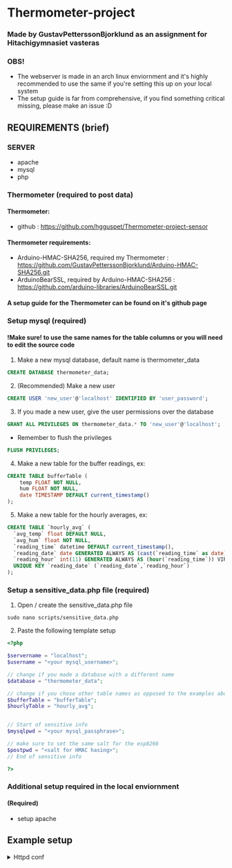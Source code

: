 # Thermometer-project
### Made by GustavPetterssonBjorklund as an assignment for Hitachigymnasiet vasteras

### OBS!
 - The webserver is made in an arch linux enviornment and it's highly recommended to use the same if you're setting this up on your local system
 - The setup guide is far from comprehensive, if you find something critical missing, please make an issue :D


## REQUIREMENTS (brief)
### SERVER
 - apache
 - mysql 
 - php
### Thermometer (required to post data)
#### Thermometer:
 - github : https://github.com/hgguspet/Thermometer-project-sensor
#### Thermometer requirements:
 - Arduino-HMAC-SHA256, required my Thermometer : https://github.com/GustavPetterssonBjorklund/Arduino-HMAC-SHA256.git
 - ArduinoBearSSL, required by Arduino-HMAC-SHA256 : https://github.com/arduino-libraries/ArduinoBearSSL.git
#### A setup guide for the Thermometer can be found on it's github page



### Setup mysql (required)
#### !Make sure! to use the same names for the table columns or you will need to edit the source code
1. Make a new mysql database, default name is thermometer_data
```sql
CREATE DATABASE thermometer_data;
```
2. (Recommended) Make a new user
```sql
CREATE USER 'new_user'@'localhost' IDENTIFIED BY 'user_password';
```
3. If you made a new user, give the user permissions over the database
```sql
GRANT ALL PRIVILEGES ON thermometer_data.* TO 'new_user'@'localhost';
```
 - Remember to flush the privileges
```sql
FLUSH PRIVILEGES;
```
4. Make a new table for the buffer readings, ex:
```sql
CREATE TABLE bufferTable (
    temp FLOAT NOT NULL,
    hum FLOAT NOT NULL,
    date TIMESTAMP DEFAULT current_timestamp()
);
```
5. Make a new table for the hourly averages, ex:
```sql
CREATE TABLE `hourly_avg` (
  `avg_temp` float DEFAULT NULL,
  `avg_hum` float NOT NULL,
  `reading_time` datetime DEFAULT current_timestamp(),
  `reading_date` date GENERATED ALWAYS AS (cast(`reading_time` as date)) VIRTUAL,
  `reading_hour` int(11) GENERATED ALWAYS AS (hour(`reading_time`)) VIRTUAL,
  UNIQUE KEY `reading_date` (`reading_date`,`reading_hour`)
);
```

### Setup a sensitive_data.php file (required)

1. Open / create the sensitive_data.php file
```terminal
sudo nano scripts/sensitive_data.php
```

2. Paste the following template setup
```php
<?php

$servername = "localhost";
$username = "<your mysql_username>";

// change if you made a database with a different name
$database = "thermometer_data";

// change if you chose other table names as opposed to the examples above
$bufferTable = "bufferTable";
$hourlyTable = "hourly_avg";


// Start of sensitive info
$mysqlpwd = "<your mysql_passphrase>";

// make sure to set the same salt for the esp8266
$postpwd = "<salt for HMAC hasing>";
// End of sensitive info

?>
```

### Additional setup required in the local enviornment
#### (Required)
 - setup apache

## Example setup
<details>
  <summary>Httpd conf</summary>

```conf
# Define the ServerRoot directory
ServerRoot "/etc/httpd"

# Listen on port 80
Listen 80

# Load essential Apache modules
# LoadModule mpm_event_module /usr/lib/httpd/modules/mod_mpm_event.so (breaks php)
LoadModule mpm_prefork_module /usr/lib/httpd/modules/mod_mpm_prefork.so
LoadModule authn_file_module /usr/lib/httpd/modules/mod_authn_file.so
LoadModule authn_core_module /usr/lib/httpd/modules/mod_authn_core.so
LoadModule authz_host_module /usr/lib/httpd/modules/mod_authz_host.so
LoadModule authz_groupfile_module /usr/lib/httpd/modules/mod_authz_groupfile.so
LoadModule authz_user_module /usr/lib/httpd/modules/mod_authz_user.so
LoadModule authz_core_module /usr/lib/httpd/modules/mod_authz_core.so
LoadModule access_compat_module /usr/lib/httpd/modules/mod_access_compat.so
LoadModule auth_basic_module /usr/lib/httpd/modules/mod_auth_basic.so
LoadModule reqtimeout_module /usr/lib/httpd/modules/mod_reqtimeout.so
LoadModule include_module /usr/lib/httpd/modules/mod_include.so
LoadModule filter_module /usr/lib/httpd/modules/mod_filter.so
LoadModule mime_module /usr/lib/httpd/modules/mod_mime.so
LoadModule log_config_module /usr/lib/httpd/modules/mod_log_config.so
LoadModule env_module /usr/lib/httpd/modules/mod_env.so
LoadModule headers_module /usr/lib/httpd/modules/mod_headers.so
LoadModule setenvif_module /usr/lib/httpd/modules/mod_setenvif.so
LoadModule version_module /usr/lib/httpd/modules/mod_version.so
LoadModule unixd_module /usr/lib/httpd/modules/mod_unixd.so
LoadModule status_module /usr/lib/httpd/modules/mod_status.so
LoadModule autoindex_module /usr/lib/httpd/modules/mod_autoindex.so
LoadModule negotiation_module /usr/lib/httpd/modules/mod_negotiation.so
LoadModule dir_module /usr/lib/httpd/modules/mod_dir.so
LoadModule userdir_module /usr/lib/httpd/modules/mod_userdir.so
LoadModule alias_module /usr/lib/httpd/modules/mod_alias.so
LoadModule rewrite_module /usr/lib/httpd/modules/mod_rewrite.so
LoadModule php_module modules/libphp.so

AddHandler php-script .php

# Define the User and Group Apache runs as
<IfModule unixd_module>
    User http
    Group http
</IfModule>

# ServerAdmin email for server-related issues
ServerAdmin you@example.com

# DocumentRoot: The directory out of which you will serve your documents
DocumentRoot "<your server host dir>"

# Directory permissions for DocumentRoot
<Directory "<your server host dir>">
    Options Indexes FollowSymLinks
    AllowOverride All
    Require all granted
</Directory>

# DirectoryIndex: the file Apache will serve if a directory is requested
<IfModule dir_module>
    DirectoryIndex index.html
</IfModule>

# Deny access to all hidden files (like .htaccess and .htpasswd)
<Files ".ht*">
    Require all denied
</Files>

# Error and access log files
ErrorLog "/var/log/httpd/error_log"
CustomLog "/var/log/httpd/access_log" common

# Log format
<IfModule log_config_module>
    LogFormat "%h %l %u %t \"%r\" %>s %b \"%{Referer}i\" \"%{User-Agent}i\"" combined
    LogFormat "%h %l %u %t \"%r\" %>s %b" common
    CustomLog "/var/log/httpd/access_log" combined
</IfModule>

# ScriptAlias for CGI-bin (if needed)
ScriptAlias /cgi-bin/ "/srv/http/cgi-bin/"
<Directory "/srv/http/cgi-bin">
    AllowOverride None
    Options None
    Require all granted
</Directory>

# Load additional configuration files
Include conf/extra/httpd-mpm.conf
Include conf/extra/httpd-multilang-errordoc.conf
Include conf/extra/httpd-autoindex.conf
Include conf/extra/httpd-languages.conf
Include conf/extra/httpd-userdir.conf
Include conf/extra/httpd-default.conf
Include conf/extra/php_module.conf

</details> ```
#### (Recommended)
 - setup a Cron Job with crontab -e and add the line 
```crontab
30 * * * * php /home/<username>/Thermometer-project/scripts/update_hourly_avg.php
```

 ### Credits:
 - GustavPetterssonBjorklund - coding
